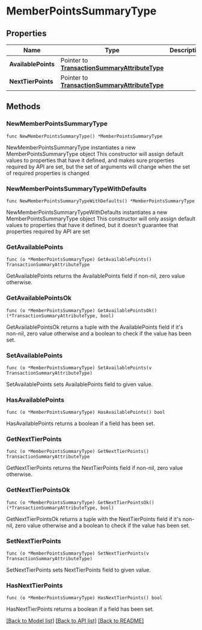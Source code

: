 # MemberPointsSummaryType

## Properties

Name | Type | Description | Notes
------------ | ------------- | ------------- | -------------
**AvailablePoints** | Pointer to [**TransactionSummaryAttributeType**](TransactionSummaryAttributeType.md) |  | [optional] 
**NextTierPoints** | Pointer to [**TransactionSummaryAttributeType**](TransactionSummaryAttributeType.md) |  | [optional] 

## Methods

### NewMemberPointsSummaryType

`func NewMemberPointsSummaryType() *MemberPointsSummaryType`

NewMemberPointsSummaryType instantiates a new MemberPointsSummaryType object
This constructor will assign default values to properties that have it defined,
and makes sure properties required by API are set, but the set of arguments
will change when the set of required properties is changed

### NewMemberPointsSummaryTypeWithDefaults

`func NewMemberPointsSummaryTypeWithDefaults() *MemberPointsSummaryType`

NewMemberPointsSummaryTypeWithDefaults instantiates a new MemberPointsSummaryType object
This constructor will only assign default values to properties that have it defined,
but it doesn't guarantee that properties required by API are set

### GetAvailablePoints

`func (o *MemberPointsSummaryType) GetAvailablePoints() TransactionSummaryAttributeType`

GetAvailablePoints returns the AvailablePoints field if non-nil, zero value otherwise.

### GetAvailablePointsOk

`func (o *MemberPointsSummaryType) GetAvailablePointsOk() (*TransactionSummaryAttributeType, bool)`

GetAvailablePointsOk returns a tuple with the AvailablePoints field if it's non-nil, zero value otherwise
and a boolean to check if the value has been set.

### SetAvailablePoints

`func (o *MemberPointsSummaryType) SetAvailablePoints(v TransactionSummaryAttributeType)`

SetAvailablePoints sets AvailablePoints field to given value.

### HasAvailablePoints

`func (o *MemberPointsSummaryType) HasAvailablePoints() bool`

HasAvailablePoints returns a boolean if a field has been set.

### GetNextTierPoints

`func (o *MemberPointsSummaryType) GetNextTierPoints() TransactionSummaryAttributeType`

GetNextTierPoints returns the NextTierPoints field if non-nil, zero value otherwise.

### GetNextTierPointsOk

`func (o *MemberPointsSummaryType) GetNextTierPointsOk() (*TransactionSummaryAttributeType, bool)`

GetNextTierPointsOk returns a tuple with the NextTierPoints field if it's non-nil, zero value otherwise
and a boolean to check if the value has been set.

### SetNextTierPoints

`func (o *MemberPointsSummaryType) SetNextTierPoints(v TransactionSummaryAttributeType)`

SetNextTierPoints sets NextTierPoints field to given value.

### HasNextTierPoints

`func (o *MemberPointsSummaryType) HasNextTierPoints() bool`

HasNextTierPoints returns a boolean if a field has been set.


[[Back to Model list]](../README.md#documentation-for-models) [[Back to API list]](../README.md#documentation-for-api-endpoints) [[Back to README]](../README.md)


